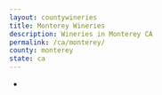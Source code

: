 ```yaml
---
layout: countywineries
title: Monterey Wineries
description: Wineries in Monterey CA
permalink: /ca/monterey/
county: monterey
state: ca
---
```

-
